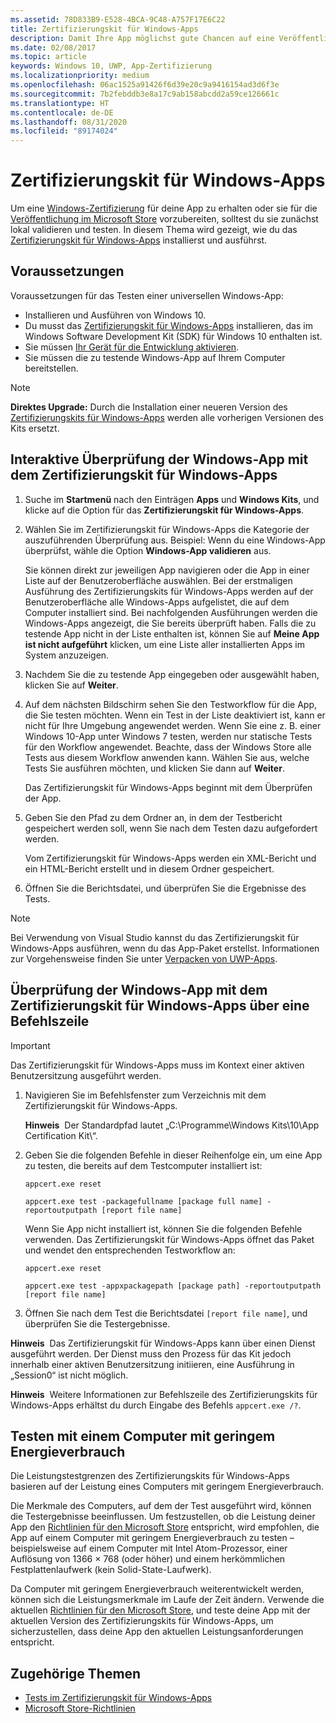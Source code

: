 ```yaml
---
ms.assetid: 78D833B9-E528-4BCA-9C48-A757F17E6C22
title: Zertifizierungskit für Windows-Apps
description: Damit Ihre App möglichst gute Chancen auf eine Veröffentlichung im Microsoft Store oder auf eine Windows-Zertifizierung hat, sollten Sie sie auf Ihrem Computer überprüfen und testen, bevor Sie sie zur Zertifizierung übermitteln. In diesem Thema wird erläutert, wie Sie das Zertifizierungskit für Windows-Apps installieren und ausführen.
ms.date: 02/08/2017
ms.topic: article
keywords: Windows 10, UWP, App-Zertifizierung
ms.localizationpriority: medium
ms.openlocfilehash: 06ac1525a91426f6d39e20c9a9416154ad3d6f3e
ms.sourcegitcommit: 7b2febddb3e8a17c9ab158abcdd2a59ce126661c
ms.translationtype: HT
ms.contentlocale: de-DE
ms.lasthandoff: 08/31/2020
ms.locfileid: "89174024"
---
```

# <a name="windows-app-certification-kit"></a>Zertifizierungskit für Windows-Apps

Um eine [Windows-Zertifizierung](/windows/win32/win_cert/windows-certification-portal) für deine App zu erhalten oder sie für die [Veröffentlichung im Microsoft Store](../publish/app-submissions.md) vorzubereiten, solltest du sie zunächst lokal validieren und testen. In diesem Thema wird gezeigt, wie du das [Zertifizierungskit für Windows-Apps](https://developer.microsoft.com/windows/develop/app-certification-kit) installierst und ausführst.

## <a name="prerequisites"></a>Voraussetzungen

Voraussetzungen für das Testen einer universellen Windows-App:

- Installieren und Ausführen von Windows 10.
- Du musst das [Zertifizierungskit für Windows-Apps](https://developer.microsoft.com/windows/downloads/app-certification-kit/) installieren, das im Windows Software Development Kit (SDK) für Windows 10 enthalten ist.
- Sie müssen [Ihr Gerät für die Entwicklung aktivieren](../get-started/enable-your-device-for-development.md).
- Sie müssen die zu testende Windows-App auf Ihrem Computer bereitstellen.

> [!NOTE]
> **Direktes Upgrade:** Durch die Installation einer neueren Version des [Zertifizierungskits für Windows-Apps](https://developer.microsoft.com/windows/develop/app-certification-kit) werden alle vorherigen Versionen des Kits ersetzt.

## <a name="validate-your-windows-app-using-the-windows-app-certification-kit-interactively"></a>Interaktive Überprüfung der Windows-App mit dem Zertifizierungskit für Windows-Apps

1. Suche im **Startmenü** nach den Einträgen **Apps** und **Windows Kits**, und klicke auf die Option für das **Zertifizierungskit für Windows-Apps**.

2. Wählen Sie im Zertifizierungskit für Windows-Apps die Kategorie der auszuführenden Überprüfung aus. Beispiel: Wenn du eine Windows-App überprüfst, wähle die Option **Windows-App validieren** aus.

    Sie können direkt zur jeweiligen App navigieren oder die App in einer Liste auf der Benutzeroberfläche auswählen. Bei der erstmaligen Ausführung des Zertifizierungskits für Windows-Apps werden auf der Benutzeroberfläche alle Windows-Apps aufgelistet, die auf dem Computer installiert sind. Bei nachfolgenden Ausführungen werden die Windows-Apps angezeigt, die Sie bereits überprüft haben. Falls die zu testende App nicht in der Liste enthalten ist, können Sie auf **Meine App ist nicht aufgeführt** klicken, um eine Liste aller installierten Apps im System anzuzeigen.

3. Nachdem Sie die zu testende App eingegeben oder ausgewählt haben, klicken Sie auf **Weiter**.

4. Auf dem nächsten Bildschirm sehen Sie den Testworkflow für die App, die Sie testen möchten. Wenn ein Test in der Liste deaktiviert ist, kann er nicht für Ihre Umgebung angewendet werden. Wenn Sie eine z. B. einer Windows 10-App unter Windows 7 testen, werden nur statische Tests für den Workflow angewendet. Beachte, dass der Windows Store alle Tests aus diesem Workflow anwenden kann. Wählen Sie aus, welche Tests Sie ausführen möchten, und klicken Sie dann auf **Weiter**.

    Das Zertifizierungskit für Windows-Apps beginnt mit dem Überprüfen der App.

5. Geben Sie den Pfad zu dem Ordner an, in dem der Testbericht gespeichert werden soll, wenn Sie nach dem Testen dazu aufgefordert werden.

    Vom Zertifizierungskit für Windows-Apps werden ein XML-Bericht und ein HTML-Bericht erstellt und in diesem Ordner gespeichert.

6. Öffnen Sie die Berichtsdatei, und überprüfen Sie die Ergebnisse des Tests.

> [!NOTE]
> Bei Verwendung von Visual Studio kannst du das Zertifizierungskit für Windows-Apps ausführen, wenn du das App-Paket erstellst. Informationen zur Vorgehensweise finden Sie unter [Verpacken von UWP-Apps](/windows/msix/package/packaging-uwp-apps).

## <a name="validate-your-windows-app-using-the-windows-app-certification-kit-from-a-command-line"></a>Überprüfung der Windows-App mit dem Zertifizierungskit für Windows-Apps über eine Befehlszeile

> [!IMPORTANT]
> Das Zertifizierungskit für Windows-Apps muss im Kontext einer aktiven Benutzersitzung ausgeführt werden.

1. Navigieren Sie im Befehlsfenster zum Verzeichnis mit dem Zertifizierungskit für Windows-Apps.

    **Hinweis**  Der Standardpfad lautet „C:\\Programme\\Windows Kits\\10\\App Certification Kit\\“.

2. Geben Sie die folgenden Befehle in dieser Reihenfolge ein, um eine App zu testen, die bereits auf dem Testcomputer installiert ist:

    `appcert.exe reset`

    `appcert.exe test -packagefullname [package full name] -reportoutputpath [report file name]`

    Wenn Sie App nicht installiert ist, können Sie die folgenden Befehle verwenden. Das Zertifizierungskit für Windows-Apps öffnet das Paket und wendet den entsprechenden Testworkflow an:

    `appcert.exe reset`

    `appcert.exe test -appxpackagepath [package path] -reportoutputpath [report file name]`

3. Öffnen Sie nach dem Test die Berichtsdatei `[report file name]`, und überprüfen Sie die Testergebnisse.

**Hinweis**  Das Zertifizierungskit für Windows-Apps kann über einen Dienst ausgeführt werden. Der Dienst muss den Prozess für das Kit jedoch innerhalb einer aktiven Benutzersitzung initiieren, eine Ausführung in „Session0“ ist nicht möglich.

**Hinweis**  Weitere Informationen zur Befehlszeile des Zertifizierungskits für Windows-Apps erhältst du durch Eingabe des Befehls `appcert.exe /?`.

## <a name="testing-with-a-low-power-computer"></a>Testen mit einem Computer mit geringem Energieverbrauch

Die Leistungstestgrenzen des Zertifizierungskits für Windows-Apps basieren auf der Leistung eines Computers mit geringem Energieverbrauch.

Die Merkmale des Computers, auf dem der Test ausgeführt wird, können die Testergebnisse beeinflussen. Um festzustellen, ob die Leistung deiner App den [Richtlinien für den Microsoft Store](/legal/windows/agreements/store-policies) entspricht, wird empfohlen, die App auf einem Computer mit geringem Energieverbrauch zu testen – beispielsweise auf einem Computer mit Intel Atom-Prozessor, einer Auflösung von 1366 × 768 (oder höher) und einem herkömmlichen Festplattenlaufwerk (kein Solid-State-Laufwerk).

Da Computer mit geringem Energieverbrauch weiterentwickelt werden, können sich die Leistungsmerkmale im Laufe der Zeit ändern. Verwende die aktuellen [Richtlinien für den Microsoft Store](/legal/windows/agreements/store-policies), und teste deine App mit der aktuellen Version des Zertifizierungskits für Windows-Apps, um sicherzustellen, dass deine App den aktuellen Leistungsanforderungen entspricht.

## <a name="related-topics"></a>Zugehörige Themen

- [Tests im Zertifizierungskit für Windows-Apps](windows-app-certification-kit-tests.md)
- [Microsoft Store-Richtlinien](/legal/windows/agreements/store-policies)